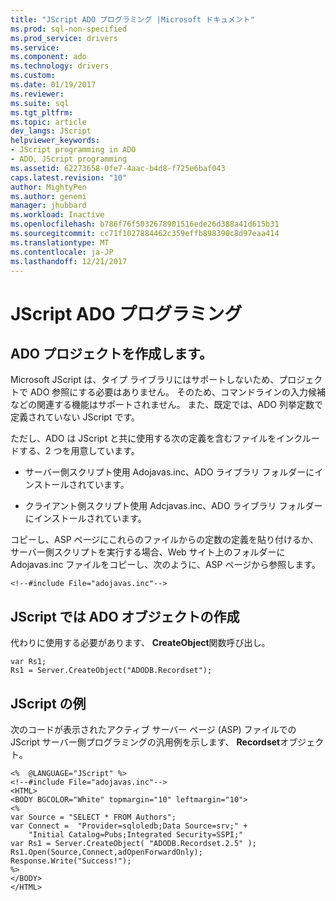 ```yaml
---
title: "JScript ADO プログラミング |Microsoft ドキュメント"
ms.prod: sql-non-specified
ms.prod_service: drivers
ms.service: 
ms.component: ado
ms.technology: drivers
ms.custom: 
ms.date: 01/19/2017
ms.reviewer: 
ms.suite: sql
ms.tgt_pltfrm: 
ms.topic: article
dev_langs: JScript
helpviewer_keywords:
- JScript programming in ADO
- ADO, JScript programming
ms.assetid: 62273658-0fe7-4aac-b4d8-f725e6baf043
caps.latest.revision: "10"
author: MightyPen
ms.author: genemi
manager: jhubbard
ms.workload: Inactive
ms.openlocfilehash: b786f76f5032678901516ede26d388a41d615b31
ms.sourcegitcommit: cc71f1027884462c359effb898390c8d97eaa414
ms.translationtype: MT
ms.contentlocale: ja-JP
ms.lasthandoff: 12/21/2017
---
```

# <a name="jscript-ado-programming"></a>JScript ADO プログラミング
## <a name="creating-an-ado-project"></a>ADO プロジェクトを作成します。  
 Microsoft JScript は、タイプ ライブラリにはサポートしないため、プロジェクトで ADO 参照にする必要はありません。 そのため、コマンドラインの入力候補などの関連する機能はサポートされません。 また、既定では、ADO 列挙定数で定義されていない JScript です。  
  
 ただし、ADO は JScript と共に使用する次の定義を含むファイルをインクルードする、2 つを用意しています。  
  
-   サーバー側スクリプト使用 Adojavas.inc、ADO ライブラリ フォルダーにインストールされています。  
  
-   クライアント側スクリプト使用 Adcjavas.inc、ADO ライブラリ フォルダーにインストールされています。  
  
 コピーし、ASP ページにこれらのファイルからの定数の定義を貼り付けるか、サーバー側スクリプトを実行する場合、Web サイト上のフォルダーに Adojavas.inc ファイルをコピーし、次のように、ASP ページから参照します。  
  
```  
<!--#include File="adojavas.inc"-->  
```  
  
## <a name="creating-ado-objects-in-jscript"></a>JScript では ADO オブジェクトの作成  
 代わりに使用する必要があります、 **CreateObject**関数呼び出し。  
  
```  
var Rs1;  
Rs1 = Server.CreateObject("ADODB.Recordset");  
```  
  
## <a name="jscript-example"></a>JScript の例  
 次のコードが表示されたアクティブ サーバー ページ (ASP) ファイルでの JScript サーバー側プログラミングの汎用例を示します、 **Recordset**オブジェクト。  
  
```  
<%  @LANGUAGE="JScript" %>  
<!--#include File="adojavas.inc"-->  
<HTML>  
<BODY BGCOLOR="White" topmargin="10" leftmargin="10">  
<%  
var Source = "SELECT * FROM Authors";  
var Connect =  "Provider=sqloledb;Data Source=srv;" +  
    "Initial Catalog=Pubs;Integrated Security=SSPI;"  
var Rs1 = Server.CreateObject( "ADODB.Recordset.2.5" );  
Rs1.Open(Source,Connect,adOpenForwardOnly);  
Response.Write("Success!");  
%>  
</BODY>  
</HTML>  
```
